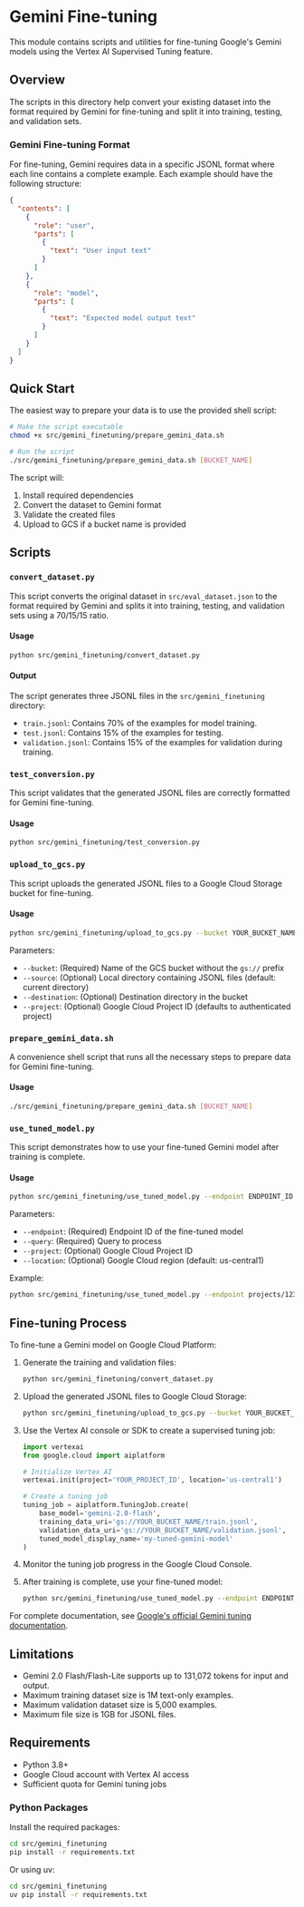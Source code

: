 # Gemini Fine-tuning

This module contains scripts and utilities for fine-tuning Google's Gemini models using the Vertex AI Supervised Tuning feature.

## Overview

The scripts in this directory help convert your existing dataset into the format required by Gemini for fine-tuning and split it into training, testing, and validation sets.

### Gemini Fine-tuning Format

For fine-tuning, Gemini requires data in a specific JSONL format where each line contains a complete example. Each example should have the following structure:

```json
{
  "contents": [
    {
      "role": "user",
      "parts": [
        {
          "text": "User input text"
        }
      ]
    },
    {
      "role": "model",
      "parts": [
        {
          "text": "Expected model output text"
        }
      ]
    }
  ]
}
```

## Quick Start

The easiest way to prepare your data is to use the provided shell script:

```bash
# Make the script executable
chmod +x src/gemini_finetuning/prepare_gemini_data.sh

# Run the script
./src/gemini_finetuning/prepare_gemini_data.sh [BUCKET_NAME]
```

The script will:
1. Install required dependencies
2. Convert the dataset to Gemini format
3. Validate the created files
4. Upload to GCS if a bucket name is provided

## Scripts

### `convert_dataset.py`

This script converts the original dataset in `src/eval_dataset.json` to the format required by Gemini and splits it into training, testing, and validation sets using a 70/15/15 ratio.

#### Usage

```bash
python src/gemini_finetuning/convert_dataset.py
```

#### Output

The script generates three JSONL files in the `src/gemini_finetuning` directory:
- `train.jsonl`: Contains 70% of the examples for model training.
- `test.jsonl`: Contains 15% of the examples for testing.
- `validation.jsonl`: Contains 15% of the examples for validation during training.

### `test_conversion.py`

This script validates that the generated JSONL files are correctly formatted for Gemini fine-tuning.

#### Usage

```bash
python src/gemini_finetuning/test_conversion.py
```

### `upload_to_gcs.py`

This script uploads the generated JSONL files to a Google Cloud Storage bucket for fine-tuning.

#### Usage

```bash
python src/gemini_finetuning/upload_to_gcs.py --bucket YOUR_BUCKET_NAME [--source SOURCE_DIR] [--destination DEST_DIR] [--project PROJECT_ID]
```

Parameters:
- `--bucket`: (Required) Name of the GCS bucket without the `gs://` prefix
- `--source`: (Optional) Local directory containing JSONL files (default: current directory)
- `--destination`: (Optional) Destination directory in the bucket
- `--project`: (Optional) Google Cloud Project ID (defaults to authenticated project)

### `prepare_gemini_data.sh`

A convenience shell script that runs all the necessary steps to prepare data for Gemini fine-tuning.

#### Usage

```bash
./src/gemini_finetuning/prepare_gemini_data.sh [BUCKET_NAME]
```

### `use_tuned_model.py`

This script demonstrates how to use your fine-tuned Gemini model after training is complete.

#### Usage

```bash
python src/gemini_finetuning/use_tuned_model.py --endpoint ENDPOINT_ID --query "Your query here" [--project PROJECT_ID] [--location LOCATION]
```

Parameters:
- `--endpoint`: (Required) Endpoint ID of the fine-tuned model
- `--query`: (Required) Query to process
- `--project`: (Optional) Google Cloud Project ID
- `--location`: (Optional) Google Cloud region (default: us-central1)

Example:
```bash
python src/gemini_finetuning/use_tuned_model.py --endpoint projects/123456789/locations/us-central1/endpoints/9876543210 --query "Jak często mieszkańcy centrum Katowic i Piotrowic chodzą do galerii sztuki?"
```

## Fine-tuning Process

To fine-tune a Gemini model on Google Cloud Platform:

1. Generate the training and validation files:
   ```bash
   python src/gemini_finetuning/convert_dataset.py
   ```

2. Upload the generated JSONL files to Google Cloud Storage:
   ```bash
   python src/gemini_finetuning/upload_to_gcs.py --bucket YOUR_BUCKET_NAME
   ```

3. Use the Vertex AI console or SDK to create a supervised tuning job:
   ```python
   import vertexai
   from google.cloud import aiplatform
   
   # Initialize Vertex AI
   vertexai.init(project='YOUR_PROJECT_ID', location='us-central1')
   
   # Create a tuning job
   tuning_job = aiplatform.TuningJob.create(
       base_model='gemini-2.0-flash',
       training_data_uri='gs://YOUR_BUCKET_NAME/train.jsonl',
       validation_data_uri='gs://YOUR_BUCKET_NAME/validation.jsonl',
       tuned_model_display_name='my-tuned-gemini-model'
   )
   ```

4. Monitor the tuning job progress in the Google Cloud Console.

5. After training is complete, use your fine-tuned model:
   ```bash
   python src/gemini_finetuning/use_tuned_model.py --endpoint ENDPOINT_ID --query "Your query here"
   ```

For complete documentation, see [Google's official Gemini tuning documentation](https://cloud.google.com/vertex-ai/generative-ai/docs/models/gemini-supervised-tuning).

## Limitations

- Gemini 2.0 Flash/Flash-Lite supports up to 131,072 tokens for input and output.
- Maximum training dataset size is 1M text-only examples.
- Maximum validation dataset size is 5,000 examples.
- Maximum file size is 1GB for JSONL files.

## Requirements

- Python 3.8+
- Google Cloud account with Vertex AI access
- Sufficient quota for Gemini tuning jobs

### Python Packages

Install the required packages:

```bash
cd src/gemini_finetuning
pip install -r requirements.txt
```

Or using uv:

```bash
cd src/gemini_finetuning
uv pip install -r requirements.txt
``` 